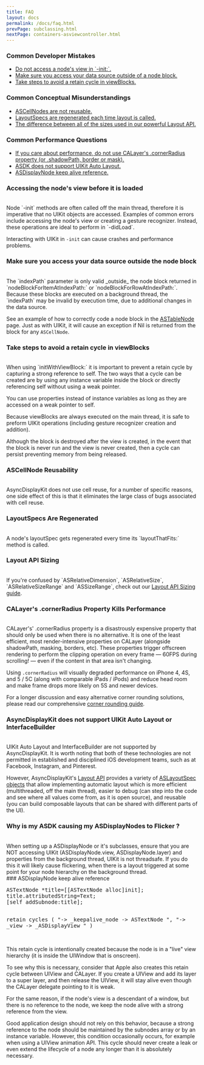```yaml
---
title: FAQ 
layout: docs
permalink: /docs/faq.html
prevPage: subclassing.html
nextPage: containers-asviewcontroller.html
---
```


### Common Developer Mistakes

<ul>
<li><a href = "faq.html#accessing-the-node-s-view-before-it-is-loaded">Do not access a node's view in `-init:`.</a></li>
<li><a href = "faq.html#make-sure-you-access-your-data-source-outside-the-node-block">Make sure you access your data source outside of a node block.</a></li>
<li><a href = "faq.html#take-steps-to-avoid-a-retain-cycle-in-viewblocks">Take steps to avoid a retain cycle in viewBlocks.</a></li>
</ul>

### Common Conceptual Misunderstandings

<ul>
<li><a href = "faq.html#ascellnode-reusability">ASCellNodes are not reusable.</a></li>
<li><a href = "faq.html#layoutspecs-are-regenerated">LayoutSpecs are regenerated each time layout is called.</a></li>
<li><a href = "faq.html#layout-api-sizing">The difference between all of the sizes used in our powerful Layout API.</a></li>

</ul>

### Common Performance Questions
<ul>
<li><a href = "faq.html#calayer-s-cornerradius-property-kills-performance">If you care about performance, do not use CALayer's .cornerRadius property (or .shadowPath, border or mask).</a></li>
<li><a href = "faq.html#asyncdisplaykit-does-not-support-uikit-auto-layout-or-interfacebuilder">ASDK does not support UIKit Auto Layout.</a></li>
<li><a href = "faq.html#asdisplaynode-keep-alive-reference">ASDisplayNode keep alive reference.</a></li>
</ul>


### Accessing the node's view before it is loaded
<br>
Node `-init` methods are often called off the main thread, therefore it is imperative that no UIKit objects are accessed.  Examples of common errors include accessing the node's view or creating a gesture recognizer. Instead, these operations are ideal to perform in `-didLoad`.  

Interacting with UIKit in `-init` can cause crashes and performance problems. 
<br>

### Make sure you access your data source outside the node block
<br>
The `indexPath` parameter is only valid _outside_ the node block returned in `nodeBlockForItemAtIndexPath:` or `nodeBlockForRowAtIndexPath:`. Because these blocks are executed on a background thread, the `indexPath` may be invalid by execution time, due to additional changes in the data source. 

See an example of how to correctly code a node block in the <a href = "containers-astablenode.html#node-block-thread-safety-warning">ASTableNode</a> page.  Just as with UIKit, it will cause an exception if Nil is returned from the block for any `ASCellNode`. 
<br>

### Take steps to avoid a retain cycle in viewBlocks 
<br>
When using `initWithViewBlock:` it is important to prevent a retain cycle by capturing a strong reference to self. The two ways that a cycle can be created are by using any instance variable inside the block or directly referencing self without using a weak pointer. 

You can use properties instead of instance variables as long as they are accessed on a weak pointer to self. 

Because viewBlocks are always executed on the main thread, it is safe to preform UIKit operations (including gesture recognizer creation and addition). 

Although the block is destroyed after the view is created, in the event that the block is never run and the view is never created, then a cycle can persist preventing memory from being released. 
<br>

### ASCellNode Reusability
<br>
AsyncDisplayKit does not use cell reuse, for a number of specific reasons, one side effect of this is that it eliminates the large class of bugs associated with cell reuse. 
<br>

### LayoutSpecs Are Regenerated
<br>
A node's layoutSpec gets regenerated every time its `layoutThatFits:` method is called. 
<br>

### Layout API Sizing
<br>
If you're confused by `ASRelativeDimension`, `ASRelativeSize`, `ASRelativeSizeRange` and `ASSizeRange`, check out our <a href = "layout-api-sizing.html">Layout API Sizing guide</a>.
<br>

### CALayer's .cornerRadius Property Kills Performance
<br>
CALayer's' .cornerRadius property is a disastrously expensive property that should only be used when there is no alternative. It is one of the least efficient, most render-intensive properties on CALayer (alongside shadowPath, masking, borders, etc). These properties trigger offscreen rendering to perform the clipping operation on every frame — 60FPS during scrolling! — even if the content in that area isn't changing. 

Using `.cornerRadius` will visually degraded performance on iPhone 4, 4S, and 5 / 5C (along with comparable iPads / iPods) and reduce head room and make frame drops more likely on 5S and newer devices.

For a longer discussion and easy alternative corner rounding solutions, please read our comprehensive <a href = "corner-rounding.html">corner rounding guide</a>. 
<br>

### AsyncDisplayKit does not support UIKit Auto Layout or InterfaceBuilder
<br>
UIKit Auto Layout and InterfaceBuilder are not supported by AsyncDisplayKit. It is worth noting that both of these technologies are not permitted in established and disciplined iOS development teams, such as at Facebook, Instagram, and Pinterest.

However, AsyncDisplayKit's <a href = "automatic-layout-basics.html">Layout API</a> provides a variety of <a href = "automatic-layout-containers.html">ASLayoutSpec objects</a> that allow implementing automatic layout which is more efficient (multithreaded, off the main thread), easier to debug (can step into the code and see where all values come from, as it is open source), and reusable (you can build composable layouts that can be shared with different parts of the UI).
<br>


### Why is my ASDK causing my ASDisplayNodes to Flicker ?
<br>
When setting up a ASDisplayNode or it's subclasses, ensure that you are NOT accessing UIKit (ASDisplayNode.view, ASDisplayNode.layer) and properties from the background thread, UIKit is not threadsafe.
If you do this it will likely cause flickering, when there is a layout triggered at some point for your node hierarchy on the background thread. 
<br>
### ASDisplayNode keep alive reference

<div class = "highlight-group">
<div class = "code">
<pre lang="objc" class="objcCode">
ASTextNode *title=[[ASTextNode alloc]init];
title.attributedString=Text;
[self addSubnode:title];

retain cycles
(
"-> _keepalive_node -> ASTextNode ",
"-> _view -> _ASDisplayView "
)
</pre>
</div>
</div>

<br>
This retain cycle is intentionally created because the node is in a "live" view hierarchy (it is inside the UIWindow that is onscreen).

To see why this is necessary, consider that Apple also creates this retain cycle between UIView and CALayer. If you create a UIView and add its layer to a super layer, and then release the UIView, it will stay alive even though the CALayer delegate pointing to it is weak.

For the same reason, if the node's view is a descendant of a window, but there is no reference to the node, we keep the node alive with a strong reference from the view.

Good application design should not rely on this behavior, because a strong reference to the node should be maintained by the subnodes array or by an instance variable. However, this condition occasionally occurs, for example when using a UIView animation API. This cycle should never create a leak or even extend the lifecycle of a node any longer than it is absolutely necessary.
<br>

